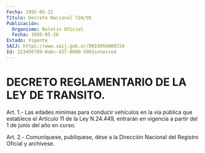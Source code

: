 ```yaml
---
Fecha: 1995-05-22
Título: Decreto Nacional 724/95
Publicación:
  Organismo: Boletín Oficial
  Fecha: 1995-05-26
Estado: Vigente
SAIJ: https://www.saij.gob.ar/DN19950000724
Id: 123456789-0abc-427-0000-5991soterced
---
```

# DECRETO REGLAMENTARIO DE LA LEY DE TRANSITO.

<a id="1"></a>
Art.  1.- Las edades mínimas para conducir vehículos en la vía pública que  establece  el Artículo 11 de la Ley N.24.449, entrarán en vigencia a partir del 1 de junio del año en curso.

<a id="2"></a>
Art. 2.- Comuníquese, publíquese, dése a la Dirección Nacional del Registro Oficial y archívese.